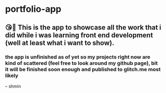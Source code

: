 # portfolio-app
## 😘🤌 This is the app to showcase all the work that i did while i was learning front end development (well at least what i want to show). 
### the app is unfinished as of yet so my projects right now are kind of scattered (feel free to look around my github page), bit it will be finished soon enough and published to glitch.me most likely

– shmin
